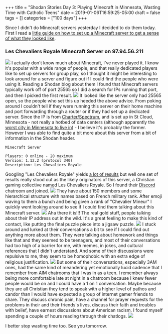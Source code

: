 +++
title = "Shodan Stories Day 3: Playing Minecraft in Minnesota, Wasting Time with Catholic Teens"
date = 2019-01-06T16:59:25-05:00
draft = false
tags = []
categories = ["100 days"]
+++

Since I didn't do Minecraft servers yesterday I decided to do them today. First I read a [little guide on how to set up a Minecraft server to get a sense of what they looked like](https://minecraft.gamepedia.com/Tutorials/Setting_up_a_server).

### Les Chevaliers Royale Minecraft Server on 97.94.56.211
![](/images/100Days/Day3/LCR2.png)
I actually don't know much about Minecraft, I've never played it. I know it's popular with a wide range of people, and that really dedicated players like to set up servers for group play, so I thought it might be interesting to look around for a server and figure out if I could find the people who were using it. Reading a Shodan blog about them I found that Minecraft servers typically work off of port 25565 so I did a search for IPs running that port, and then I picked the first result.
![](/images/100Days/Day3/Warning.png)
It looked like the server only had 25565 open, so the people who set this up heeded the above advice. From poking around I couldn't tell if they were running this server on their home machine and port forwarding through a router or if they had set up a dedicated server. Since the IP is from [Charter/Spectrum](https://www.spectrum.com/), and is set up in St Cloud, Minnesota - not really a hotbed of data centers (although apparently the [worst city in Minnesota to live in](https://www.sctimes.com/story/news/local/2018/10/05/fact-check-st-cloud-worst-city-minnesota-usatoday-census-livability/1536172002/)) - I believe it's probably the former. However I was able to find quite a bit more about this server from a bit of information in the Shodan header.
```
Minecraft Server

Players: 0 online - 20 maximum
Version: 1.12.2 (protocol 340)
Description: Les Chevaliers Royale
```
Googling "Les Chevaliers Royale" yields [a lot of results](https://en.wikipedia.org/wiki/Order_of_Saint_Louis) but well one set of results really stood out as the likely originators of this server, a Christian gaming collective named Les Chevaliers Royale. So I found their [Discord](https://discordapp.com/) chatroom and joined.
![](/images/100Days/Day3/Welcome.png)
They have about 150 members and some hierarchical structure with names based on French military rank. After emoji waving to them a bunch  and being given a rank of "Chevalier Mineur" I quickly went looking around to see if I could find them talking about this Minecraft server.
![](/images/100Days/Day3/ServerConfirm.png)
Aha there it is!!! The real gold stuff, people talking about their IP address out in the wild. It's a great feeling to make this kind of contact, like putting the final puzzle piece into a jigsaw puzzle.
![](/images/100Days/Day3/Pray1.png)
I stuck around and lurked at their conversations a bit to see if I could find out anything more about them. They were talking about homework and things like that and they seemed to be teenagers, and most of their conversations had too high of a barrier for me, with memes, in jokes, and cultural references that I didn't understand. And some of their discussions were repulsive to me, they seem to be homophobic with an extra edge of religious justification.
![](/images/100Days/Day3/Meme.png)
But some of their conversations, especially 3AM ones, had the same kind of meandering yet emotionally lucid cadence that I remember from AIM chatrooms that I was in as a teen. I remember always being more comfortable late at night in a chatroom because I knew fewer people would be on and I could have a 1 on 1 conversation. Maybe because they are all Christian they tend to speak with a higher level of pathos and candor than I would have expected a group of internet gamer friends to share. They discuss chronic pain, have a channel for prayer requests for the problems in their and their friends's lives, discuss their faith and troubles with belief, have earnest discussions about American racism. I found myself spending a couple of hours reading through their chatlogs.
![](/images/100Days/Day3/Meander2.png)


I better stop wasting time too. See you tomorrow.
